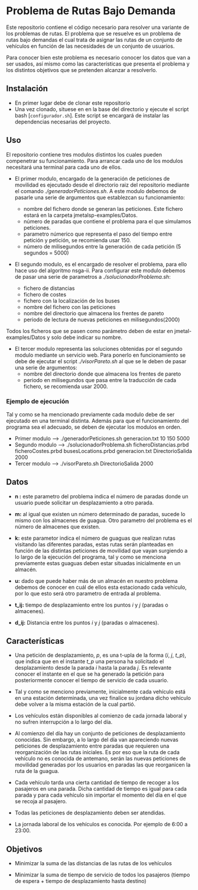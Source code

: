 # Problema de Rutas Bajo Demanda

Este repositorio contiene el código necesario para resolver una variante de los problemas de rutas. El problema que se resuelve es un problema de rutas bajo demandas el cual trata de asignar las rutas de un conjunto de vehículos en función de las necesidades de un conjunto de usuarios.

Para conocer bien este problema es necesario conocer los datos que van a ser usados, así mismo como las características que presenta el problema y los distintos objetivos que se pretenden alcanzar a resolverlo.

## Instalación
 * En primer lugar debe de clonar este repositorio
 * Una vez clonado, situese en en la base del directorio y ejecute el script bash [`configurador.sh`]. Este script se encargará de instalar las dependencias necesarias del proyecto.

## Uso
El repositorio contiene tres modulos distintos los cuales pueden compenetrar su funcionamiento. Para arrancar cada uno de los modulos necesitará una terminal para cada uno de ellos.
 * El primer modulo, encargado de la generación de peticiones de movilidad es ejecutado desde el directorio raiz del repositorio mediante el comando *./generadorPeticiones.sh*. A este modulo debemos de pasarle una serie de argumentos que establezcan su funcionamiento:
   * nombre del fichero donde se generan las peticiones. Este fichero estará en la carpeta jmetalsp-examples/Datos.
   * número de paradas que contiene el problema para el que simulamos peticiones.
   * parametro númerico que representa el paso del tiempo entre petición y petición, se recomienda usar 150.
   * número de milisegundos entre la generación de cada petición (5 segundos = 5000)

 * El segundo modulo, es el encargado de resolver el problema, para ello hace uso del algoritmo nsga-ii. Para configurar este modulo debemos de pasar una serie de parametros a *./solucionadorProblema.sh*:
   * fichero de distancias
   * fichero de costes
   * fichero con la localización de los buses
   * nombre del fichero con las peticiones
   * nombre del directorio que almacena los frentes de pareto
   * periodo de lectura de nuevas peticiones en milisegundos(2000)

Todos los ficheros que se pasen como parámetro deben de estar en  jmetal-examples/Datos y solo debe indicar su nombre.
 * El tercer modulo representa las soluciones obtenidas por el segundo modulo mediante un servicio web. Para ponerlo en funcionamiento se debe de ejecutar el script *./visorPareto.sh* al que se le deben de pasar una serie de argumentos:
   * nombre del directorio donde que almacena los frentes de pareto
   * periodo en milisegundos que pasa entre la traducción de cada fichero, se recomienda usar 2000.

### Ejemplo de ejecución
Tal y como se ha mencionado previamente cada modulo debe de ser ejecutado en una terminal distinta. Además para que el funcionamiento del programa sea el adecuado, se deben de ejecutar los modulos en orden.
 * Primer modulo --> ./generadorPeticiones.sh generacion.txt 10 150 5000
 * Segundo modulo --> ./solucionadorProblema.sh ficheroDistancias.prbd ficheroCostes.prbd busesLocations.prbd generacion.txt DirectorioSalida 2000
 * Tercer modulo --> ./visorPareto.sh DirectorioSalida 2000
## Datos
* **n :** este parametro del problema indica el número de paradas donde un usuario puede solicitar un desplazamiento a otro parada.
* **m:** al igual que existen un número determinado de paradas, sucede lo mismo con los almacenes de guagua. Otro parametro del problema es el número de almacenes que existen.

* **k:** este parametor indica el número de guaguas que realizan rutas visitando las diferentes paradas, estas rutas serán planteadas en función de las distintas peticiones de movilidad que vayan surgiendo a lo largo de la ejecución del programa, tal y como se menciona previamente estas guaguas deben estar situadas inicialmente en un almacén.

* **u:** dado que puede haber más de un almacén en nuestro problema debemos de conocer en cuál de ellos esta estacionado cada vehículo, por lo que esto será otro parametro de entrada al problema.

* **t_ij:** tiempo de desplazamiento entre los puntos *i* y *j* (paradas o almacenes).

* **d_ij:** Distancia entre los puntos *i* y *j* (paradas o almacenes).


## Características

* Una petición de desplazamiento, *p*, es una t-upla de la forma (*i*, *j*, *t_p*), que indica que en el instante *t_p* una persona ha solicitado el desplazamiento desde la parada *i* hasta la parada *j*. Es relevante conocer el instante en el que se ha generado la petición para posteriormente conocer el tiempo de servicio de cada usuario.

* Tal y como se menciono previamente, inicialmente cada vehículo está en una estación determinada, una vez finalice su jordana dicho vehículo debe volver a la misma estación de la cual partió.

* Los vehículos están disponibles al comienzo de cada jornada laboral y no sufren interrupción a lo largo del día.

* Al comienzo del día hay un conjunto de peticiones de desplazamiento conocidas. Sin embargo, a lo largo del día van apareciendo nuevas peticiones de desplazamiento entre paradas que requieren una reorganización de las rutas iniciales. Es por eso que la ruta de cada vehículo no es conocida de antemano, serán las nuevas peticiones de movilidad generadas por los usuarios en paradas las que reorganicen la ruta de la guagua.

* Cada vehículo tarda una cierta cantidad de tiempo de recoger a los pasajeros en una parada. Dicha cantidad de tiempo es igual para cada parada y para cada vehículo sin importar el momento del día en el que se recoja al pasajero.

* Todas las peticiones de desplazamiento deben ser atendidas.

* La jornada laboral de los vehículos es conocida. Por ejemplo de 6:00 a 23:00.

## Objetivos

* Minimizar la suma de las distancias de las rutas de los vehículos

* Minimizar la suma de tiempo de servicio de todos los pasajeros (tiempo de espera + tiempo de desplazamiento hasta destino)
